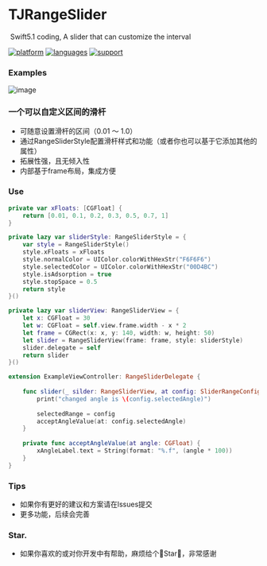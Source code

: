 # TJRangeSlider
 Swift5.1 coding, A slider that can customize the interval<br>

[![platform](https://img.shields.io/badge/platform-iOS-blue.svg?style=plastic)](#)
[![languages](https://img.shields.io/badge/language-swift-blue.svg)](#) 
[![support](https://img.shields.io/badge/support-ios%208%2B-orange.svg)](#) 

### Examples
![image](https://github.com/developerjet/RangeSlider/blob/master/RangeSlider/Screenshot/SliderScreen.png)


### 一个可以自定义区间的滑杆
- 可随意设置滑杆的区间（0.01 ～ 1.0）
- 通过RangeSliderStyle配置滑杆样式和功能（或者你也可以基于它添加其他的属性）
- 拓展性强，且无倾入性
- 内部基于frame布局，集成方便

### Use

```swift
private var xFloats: [CGFloat] {
    return [0.01, 0.1, 0.2, 0.3, 0.5, 0.7, 1]
}

private lazy var sliderStyle: RangeSliderStyle = {
    var style = RangeSliderStyle()
    style.xFloats = xFloats
    style.normalColor = UIColor.colorWithHexStr("F6F6F6")
    style.selectedColor = UIColor.colorWithHexStr("00D4BC")
    style.isAdsorption = true
    style.stopSpace = 0.5
    return style
}()
```

```swift
private lazy var sliderView: RangeSliderView = {
    let x: CGFloat = 30
    let w: CGFloat = self.view.frame.width - x * 2
    let frame = CGRect(x: x, y: 140, width: w, height: 50)
    let slider = RangeSliderView(frame: frame, style: sliderStyle)
    slider.delegate = self
    return slider
}()
```

``` swift
extension ExampleViewController: RangeSliderDelegate {
    
    func slider(_ silder: RangeSliderView, at config: SliderRangeConfig) {
        print("changed angle is \(config.selectedAngle)")
        
        selectedRange = config
        acceptAngleValue(at: config.selectedAngle)
    }
    
    private func acceptAngleValue(at angle: CGFloat) {
        xAngleLabel.text = String(format: "%.f", (angle * 100))
    }
}
```

### Tips
- 如果你有更好的建议和方案请在lssues提交
- 更多功能，后续会完善

### Star.
- 如果你喜欢的或对你开发中有帮助，麻烦给个🌟Star🌟，非常感谢<br>
